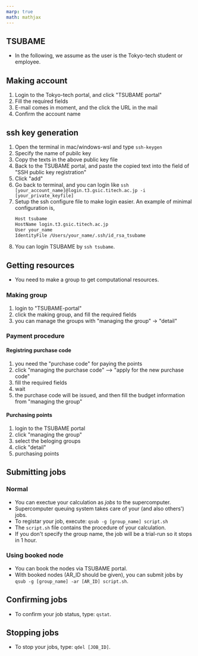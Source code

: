 ```yaml
---
marp: true
math: mathjax
---
```

<!-- headingDivider: 2 -->

## TSUBAME
* In the following, we assume as the user is the Tokyo-tech student or employee.

## Making account
1. Login to the Tokyo-tech portal, and click "TSUBAME portal"
2. Fill the required fields
3. E-mail comes in moment, and the click the URL in the mail
4. Confirm the account name

## ssh key generation
1. Open the terminal in mac/windows-wsl and type `ssh-keygen`
2. Specify the name of pubilc key
3. Copy the texts in the above public key file
4. Back to the TSUBAME portal, and paste the copied text into the field of "SSH public key registration"
5. Click "add"
6. Go back to terminal, and you can login like `ssh [your_account_name]@login.t3.gsic.titech.ac.jp -i [your_private_keyfile]`
7. Setup the ssh configure file to make login easier. An example of minimal configuration is,
    ```bash
    Host tsubame
    HostName login.t3.gsic.titech.ac.jp
    User your_name
    IdentityFile /Users/your_name/.ssh/id_rsa_tsubame
    ```
7. You can login TSUBAME by `ssh tsubame`.

## Getting resources
* You need to make a group to get computational resources.

### Making group
1. login to "TSUBAME-portal"
2. click the making group, and fill the required fields
3. you can manage the groups with "managing the group" -> "detail"

### Payment procedure
#### Registring purchase code
1. you need the "purchase code" for paying the points
2. click "managing the purchase code" --> "apply for the new purchase code"
3. fill the required fields
4. wait
5. the purchase code will be issued, and then fill the budget information from "managing the group"

#### Purchasing points
1. login to the TSUBAME portal
2. click "managing the group"
3. select the beloging groups
4. click "detail"
5. purchasing points

## Submitting jobs
### Normal
* You can exectue your calculation as *jobs* to the supercomputer.
* Supercomputer queuing system takes care of your (and also others') jobs.
* To registar your job, execute: `qsub -g [group_name] script.sh`
* The `script.sh` file contains the procedure of your calculation.
* If you don't specify the group name, the job will be a trial-run so it stops in 1 hour.

### Using booked node
* You can book the nodes via TSUBAME portal.
* With booked nodes (AR_ID should be given), you can submit jobs by
`qsub -g [group_name] -ar [AR_ID] script.sh`.

## Confirming jobs
* To confirm your job status, type: `qstat`.

## Stopping jobs
* To stop your jobs, type: `qdel [JOB_ID]`.
